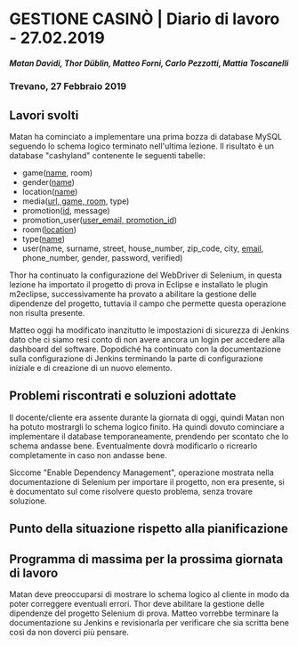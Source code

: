 # GESTIONE CASINÒ | Diario di lavoro - 27.02.2019
##### Matan Davidi, Thor Düblin, Matteo Forni, Carlo Pezzotti, Mattia Toscanelli
### Trevano, 27 Febbraio 2019

## Lavori svolti
Matan ha cominciato a implementare una prima bozza di database MySQL seguendo lo schema logico terminato nell'ultima lezione. Il risultato è un database "cashyland" contenente le seguenti tabelle:
- game(<span style="text-decoration: underline;">name</span>, room)
- gender(<span style="text-decoration: underline;">name</span>)
- location(<span style="text-decoration: underline;">name</span>)
- media(<span style="text-decoration: underline;">url, game, room</span>, type)
- promotion(<span style="text-decoration: underline;">id</span>, message)
- promotion_user(<span style="text-decoration: underline;">user_email, promotion_id</span>)
- room(<span style="text-decoration: underline;">location</span>)
- type(<span style="text-decoration: underline;">name</span>)
- user(name, surname, street, house_number, zip_code, city, <span style="text-decoration: underline;">email</span>, phone_number, gender, password, verified)

Thor ha continuato la configurazione del WebDriver di Selenium, in questa lezione ha importato il progetto di prova in Eclipse e installato le plugin m2eclipse, successivamente ha provato a abilitare la gestione delle dipendenze del progetto, tuttavia il campo che permette questa operazione non risulta presente.

Matteo oggi ha modificato inanzitutto le impostazioni di sicurezza di Jenkins dato che ci siamo resi conto di non avere ancora un login per accedere alla dashboard del software. Dopodiché ha continuato con la documentazione sulla configurazione di Jenkins terminando la parte di configurazione iniziale e di creazione di un nuovo elemento.

##  Problemi riscontrati e soluzioni adottate
Il docente/cliente era assente durante la giornata di oggi, quindi Matan non ha potuto mostrargli lo schema logico finito. Ha quindi dovuto cominciare a implementare il database temporaneamente, prendendo per scontato che lo schema andasse bene. Eventualmente dovrà modificarlo o ricrearlo completamente in caso non andasse bene.

Siccome "Enable Dependency Management", operazione mostrata nella documentazione di Selenium per importare il progetto, non era presente, si è documentato sul come risolvere questo problema, senza trovare soluzione.

##  Punto della situazione rispetto alla pianificazione


## Programma di massima per la prossima giornata di lavoro
Matan deve preoccuparsi di mostrare lo schema logico al cliente in modo da poter correggere eventuali errori.
Thor deve abilitare la gestione delle dipendenze del progetto Selenium di prova.
Matteo vorrebbe terminare la documentazione su Jenkins e revisionarla per verificare che sia scritta bene così da non doverci più pensare.
